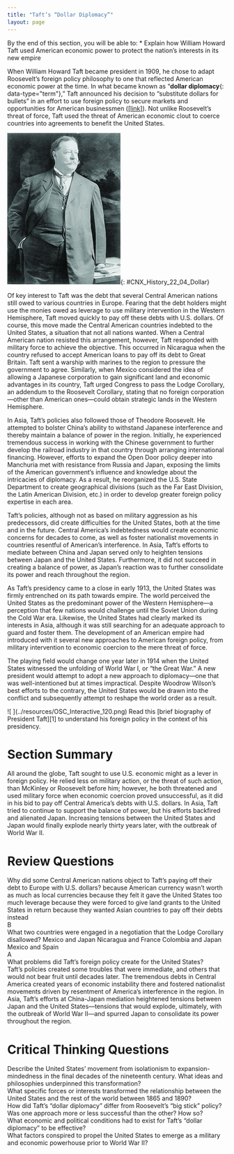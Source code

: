 ```yaml
---
title: "Taft’s “Dollar Diplomacy”"
layout: page
---
```



<div data-type="abstract" markdown="1">
By the end of this section, you will be able to:
* Explain how William Howard Taft used American economic power to protect the nation’s interests in its new empire

</div>

When William Howard Taft became president in 1909, he chose to adapt Roosevelt’s foreign policy philosophy to one that reflected American economic power at the time. In what became known as “**dollar diplomacy**{: data-type="term"},” Taft announced his decision to “substitute dollars for bullets” in an effort to use foreign policy to secure markets and opportunities for American businessmen ([\[link\]](#CNX_History_22_04_Dollar)). Not unlike Roosevelt’s threat of force, Taft used the threat of American economic clout to coerce countries into agreements to benefit the United States.

 ![A photograph of William Howard Taft is shown.](../resources/CNX_History_22_04_Dollar.jpg "Although William Howard Taft was Theodore Roosevelt&#x2019;s hand-picked successor to the presidency, he was less inclined to use Roosevelt&#x2019;s &#x201C;big stick,&#x201D; choosing instead to use the economic might of the United States to influence foreign affairs."){: #CNX_History_22_04_Dollar}

Of key interest to Taft was the debt that several Central American nations still owed to various countries in Europe. Fearing that the debt holders might use the monies owed as leverage to use military intervention in the Western Hemisphere, Taft moved quickly to pay off these debts with U.S. dollars. Of course, this move made the Central American countries indebted to the United States, a situation that not all nations wanted. When a Central American nation resisted this arrangement, however, Taft responded with military force to achieve the objective. This occurred in Nicaragua when the country refused to accept American loans to pay off its debt to Great Britain. Taft sent a warship with marines to the region to pressure the government to agree. Similarly, when Mexico considered the idea of allowing a Japanese corporation to gain significant land and economic advantages in its country, Taft urged Congress to pass the Lodge Corollary, an addendum to the Roosevelt Corollary, stating that no foreign corporation—other than American ones—could obtain strategic lands in the Western Hemisphere.

In Asia, Taft’s policies also followed those of Theodore Roosevelt. He attempted to bolster China’s ability to withstand Japanese interference and thereby maintain a balance of power in the region. Initially, he experienced tremendous success in working with the Chinese government to further develop the railroad industry in that country through arranging international financing. However, efforts to expand the Open Door policy deeper into Manchuria met with resistance from Russia and Japan, exposing the limits of the American government’s influence and knowledge about the intricacies of diplomacy. As a result, he reorganized the U.S. State Department to create geographical divisions (such as the Far East Division, the Latin American Division, etc.) in order to develop greater foreign policy expertise in each area.

Taft’s policies, although not as based on military aggression as his predecessors, did create difficulties for the United States, both at the time and in the future. Central America’s indebtedness would create economic concerns for decades to come, as well as foster nationalist movements in countries resentful of American’s interference. In Asia, Taft’s efforts to mediate between China and Japan served only to heighten tensions between Japan and the United States. Furthermore, it did not succeed in creating a balance of power, as Japan’s reaction was to further consolidate its power and reach throughout the region.

As Taft’s presidency came to a close in early 1913, the United States was firmly entrenched on its path towards empire. The world perceived the United States as the predominant power of the Western Hemisphere—a perception that few nations would challenge until the Soviet Union during the Cold War era. Likewise, the United States had clearly marked its interests in Asia, although it was still searching for an adequate approach to guard and foster them. The development of an American empire had introduced with it several new approaches to American foreign policy, from military intervention to economic coercion to the mere threat of force.

The playing field would change one year later in 1914 when the United States witnessed the unfolding of World War I, or “the Great War.” A new president would attempt to adopt a new approach to diplomacy—one that was well-intentioned but at times impractical. Despite Woodrow Wilson’s best efforts to the contrary, the United States would be drawn into the conflict and subsequently attempt to reshape the world order as a result.

<div data-type="note" class="history click-and-explore" data-label="Click and Explore" markdown="1">
<span data-type="media" data-alt=" "> ![ ](../resources/OSC_Interactive_120.png) </span>
Read this [brief biography of President Taft][1] to understand his foreign policy in the context of his presidency.

</div>

# Section Summary

All around the globe, Taft sought to use U.S. economic might as a lever in foreign policy. He relied less on military action, or the threat of such action, than McKinley or Roosevelt before him; however, he both threatened and used military force when economic coercion proved unsuccessful, as it did in his bid to pay off Central America’s debts with U.S. dollars. In Asia, Taft tried to continue to support the balance of power, but his efforts backfired and alienated Japan. Increasing tensions between the United States and Japan would finally explode nearly thirty years later, with the outbreak of World War II.

# Review Questions

<div data-type="exercise">
<div data-type="problem" markdown="1">
Why did some Central American nations object to Taft’s paying off their debt to Europe with U.S. dollars? <span data-type="list" data-list-type="enumerated" data-number-style="upper-alpha"> <span data-type="item">because American currency wasn’t worth as much as local currencies</span> <span data-type="item">because they felt it gave the United States too much leverage</span> <span data-type="item">because they were forced to give land grants to the United States in return</span> <span data-type="item">because they wanted Asian countries to pay off their debts instead</span> </span>

</div>
<div data-type="solution" markdown="1">
B

</div>
</div>

<div data-type="exercise">
<div data-type="problem" markdown="1">
What two countries were engaged in a negotiation that the Lodge Corollary disallowed? <span data-type="list" data-list-type="enumerated" data-number-style="upper-alpha"> <span data-type="item">Mexico and Japan</span> <span data-type="item">Nicaragua and France</span> <span data-type="item">Colombia and Japan</span> <span data-type="item">Mexico and Spain</span> </span>

</div>
<div data-type="solution" markdown="1">
A

</div>
</div>

<div data-type="exercise">
<div data-type="problem" markdown="1">
What problems did Taft’s foreign policy create for the United States?

</div>
<div data-type="solution" markdown="1">
Taft’s policies created some troubles that were immediate, and others that would not bear fruit until decades later. The tremendous debts in Central America created years of economic instability there and fostered nationalist movements driven by resentment of America’s interference in the region. In Asia, Taft’s efforts at China-Japan mediation heightened tensions between Japan and the United States—tensions that would explode, ultimately, with the outbreak of World War II—and spurred Japan to consolidate its power throughout the region.

</div>
</div>

# Critical Thinking Questions

<div data-type="exercise">
<div data-type="problem" markdown="1">
Describe the United States’ movement from isolationism to expansion-mindedness in the final decades of the nineteenth century. What ideas and philosophies underpinned this transformation?

</div>
</div>

<div data-type="exercise">
<div data-type="problem" markdown="1">
What specific forces or interests transformed the relationship between the United States and the rest of the world between 1865 and 1890?

</div>
</div>

<div data-type="exercise">
<div data-type="problem" markdown="1">
How did Taft’s “dollar diplomacy” differ from Roosevelt’s “big stick” policy? Was one approach more or less successful than the other? How so?

</div>
</div>

<div data-type="exercise">
<div data-type="problem" markdown="1">
What economic and political conditions had to exist for Taft’s “dollar diplomacy” to be effective?

</div>
</div>

<div data-type="exercise">
<div data-type="problem" markdown="1">
What factors conspired to propel the United States to emerge as a military and economic powerhouse prior to World War II?

</div>
</div>



[1]: http://openstaxcollege.org/l/Taft
